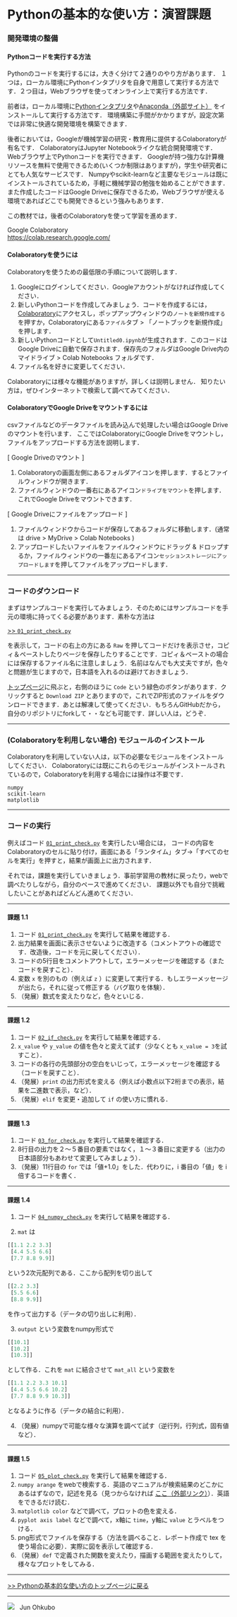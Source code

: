 # Pythonの基本的な使い方：演習課題


### 開発環境の整備

#### Pythonコードを実行する方法

Pythonのコードを実行するには，大きく分けて２通りのやり方があります．
１つは，ローカル環境にPythonインタプリタを自身で用意して実行する方法です．２つ目は，Webブラウザを使ってオンライン上で実行する方法です．

前者は，ローカル環境に[Pythonインタプリタ](https://www.python.org/)や[Anaconda（外部サイト）](https://www.anaconda.com/) をインストールして実行する方法です．
環境構築に手間がかかりますが，設定次第では非常に快適な開発環境を構築できます．

後者においては，Googleが機械学習の研究・教育用に提供するColaboratoryが有名です．
ColaboratoryはJupyter Notebookライクな統合開発環境です．
Webブラウザ上でPythonコードを実行できます．
Googleが持つ強力な計算機リソースを無料で使用できるため(いくつか制限はありますが)，学生や研究者にとても人気なサービスです．
Numpyやscikit-learnなど主要なモジュールは既にインストールされているため，手軽に機械学習の勉強を始めることができます．
また作成したコードはGoogle Driveに保存できるため，Webブラウザが使える環境であればどこでも開発できるという強みもあります．

この教材では，後者のColaboratoryを使って学習を進めます．

Google Colaboratory  
https://colab.research.google.com/

#### Colaboratoryを使うには

Colaboratoryを使うための最低限の手順について説明します．

1. Googleにログインしてください．Googleアカウントがなければ作成してください．
2. 新しいPythonコードを作成してみましょう．コードを作成するには，[Colaboratory](https://colab.research.google.com/)にアクセスし，ポップアップウィンドウの`ノートを新規作成する`を押すか，Colaboratoryにある`ファイル`タブ > 「ノートブックを新規作成」を押します．
4. 新しいPythonコードとして`Untitled0.ipynb`が生成されます．このコードはGoogle Driveに自動で保存されます．保存先のフォルダはGoogle Drive内の マイドライブ > Colab Notebooks フォルダです．
5. ファイル名を好きに変更してください．

Colaboratoryには様々な機能がありますが，詳しくは説明しません．
知りたい方は，ぜひインターネットで検索して調べてみてください．

#### ColaboratoryでGoogle Driveをマウントするには

csvファイルなどのデータファイルを読み込んで処理したい場合はGoogle Driveのマウントを行います．
ここではColaboratoryにGoogle Driveをマウントし，ファイルをアップロードする方法を説明します．

[ Google Driveのマウント ]
1. Colaboratoryの画面左側にあるフォルダアイコンを押します．するとファイルウィンドウが開きます．
1. ファイルウィンドウの一番右にあるアイコン`ドライブをマウント`を押します．これでGoogle Driveをマウントできます．

[ Google Driveにファイルをアップロード ]
1. ファイルウィンドウからコードが保存してあるフォルダに移動します．(通常は drive > MyDrive > Colab Notebooks )
1. アップロードしたいファイルをファイルウィンドウにドラッグ & ドロップするか，ファイルウィンドウの一番左にあるアイコン`セッションストレージにアップロードします`を押してファイルをアップロードします．

***
### コードのダウンロード
まずはサンプルコードを実行してみましょう．そのためにはサンプルコードを手元の環境に持ってくる必要があります．素朴な方法は

[>> `01_print_check.py`](./01_print_check.py)

を表示して，コードの右上の方にある `Raw` を押してコードだけを表示させ，コピィ＆ペーストしたりページを保存したりすることです．コピィ＆ペーストの場合には保存するファイル名に注意しましょう．名前はなんでも大丈夫ですが，色々と問題が生じますので，日本語を入れるのは避けておきましょう．

[トップページ](https://github.com/YosukeSugiura/datamining-excercise)に飛ぶと，右側のほうに `Code` という緑色のボタンがあります．クリックすると `Download ZIP` とありますので，これでZIP形式のファイルをダウンロードできます．あとは解凍して使ってください．もちろんGitHubだから，自分のリポジトリにforkして・・なども可能です．詳しい人は，どうぞ．

***
### (Colaboratoryを利用しない場合) モジュールのインストール

Colaboratoryを利用していない人は，以下の必要なモジュールをインストールしてください．
Colaboratoryには既にこれらのモジュールがインストールされているので，Colaboratoryを利用する場合には操作は不要です．
```
numpy
scikit-learn
matplotlib
```

***
### コードの実行

例えばコード [`01_print_check.py`](./01_print_check.py) を実行したい場合には，
コードの内容をColaboratoryのセルに貼り付け，画面にある「ランタイム」タブ→「すべてのセルを実行」を押すと，結果が画面上に出力されます．

それでは，課題を実行していきましょう．事前学習用の教材に戻ったり，webで調べたりしながら，自分のペースで進めてください．
課題以外でも自分で挑戦したいことがあればどんどん進めてください．

***
#### 課題 1.1
1. コード [`01_print_check.py`](./01_print_check.py) を実行して結果を確認する．
1. 出力結果を画面に表示させないように改造する（コメントアウトの確認です．改造後，コードを元に戻してください）．
1. コードの5行目をコメントアウトして，エラーメッセージを確認する（またコードを戻すこと）．
1. 変数 `x` を別のもの（例えば `z` ）に変更して実行する．もしエラーメッセージが出たら，それに従って修正する（バグ取りを体験）．
1. （発展）数式を変えたりなど，色々といじる．

***
#### 課題 1.2
1. コード [`02_if_check.py`](./02_if_check.py) を実行して結果を確認する．
1. `x_value` や `y_value` の値を色々と変えて試す（少なくとも `x_value = 3`を試すこと）．
1. コードの各行の先頭部分の空白をいじって，エラーメッセージを確認する（コードを戻すこと）．
1. （発展）`print` の出力形式を変える（例えば小数点以下2桁までの表示，結果を二進数で表示，など）．
1. （発展）`elif` を変更・追加して `if` の使い方に慣れる．


***
#### 課題 1.3
1. コード [`03_for_check.py`](./03_for_check.py) を実行して結果を確認する．
1. 8行目の出力を２〜５番目の要素ではなく，１〜３番目に変更する（出力の日本語部分もあわせて変更してみましょう）．
1. （発展）11行目の `for` では「値+1.0」をした．代わりに，i 番目の「値」を i 倍するコードを書く．

***
#### 課題 1.4
1. コード [`04_numpy_check.py`](./04_numpy_check.py) を実行して結果を確認する．

2. `mat` は
```python
[[1.1 2.2 3.3]
 [4.4 5.5 6.6]
 [7.7 8.8 9.9]]
```
という2次元配列である．ここから配列を切り出して
```python
[[2.2 3.3]
 [5.5 6.6]
 [8.8 9.9]]
```
を作って出力する（データの切り出しに利用）．

3. `output` という変数をnumpy形式で
```python
[[10.1]
 [10.2]
 [10.3]]
```
として作る．これを `mat` に結合させて `mat_all` という変数を
```python
[[1.1 2.2 3.3 10.1]
 [4.4 5.5 6.6 10.2]
 [7.7 8.8 9.9 10.3]]
```
となるように作る（データの結合に利用）．

4. （発展）numpyで可能な様々な演算を調べて試す（逆行列，行列式，固有値など）．

***
#### 課題 1.5
1. コード [`05_plot_check.py`](./05_plot_check.py) を実行して結果を確認する．
1. `numpy arange` をwebで検索する．英語のマニュアルが検索結果のどこかにあるはずなので，記述を見る（見つからなければ [ここ（外部リンク）](https://docs.scipy.org/doc/numpy/reference/generated/numpy.arange.html)）．英語をできるだけ読む．
1. `matplotlib color` などで調べて，プロットの色を変える．
1. `pyplot axis label` などで調べて，x軸に `time`，y軸に `value` とラベルをつける．
1. png形式でファイルを保存する（方法を調べること．レポート作成で tex を使う場合に必要）．実際に図を表示して確認する．
1. （発展）`def` で定義された関数を変えたり，描画する範囲を変えたりして，様々なプロットをしてみる．

***
[>> Pythonの基本的な使い方のトップページに戻る](./README.md)
***
<img src="https://i.creativecommons.org/l/by-nc-sa/4.0/88x31.png"> &nbsp; Jun Ohkubo
